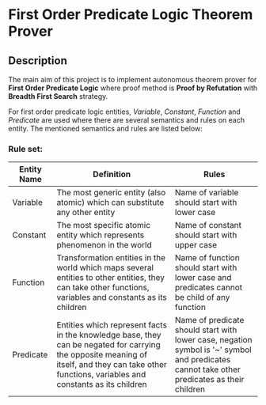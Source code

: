 # First Order Predicate Logic Theorem Prover

## Description
The main aim of this project is to implement autonomous theorem prover for **First Order Predicate Logic** where
proof method is **Proof by Refutation** with **Breadth First Search** strategy.

For first order predicate logic entities, _Variable_, _Constant_, _Function_ and _Predicate_ are used where
there are several semantics and rules on each entity. The mentioned semantics and rules are listed below:

### Rule set: 
Entity Name | Definition | Rules
------------|------------|------
Variable    | The most generic entity (also atomic) which can substitute any other entity | Name of variable should start with lower case 
Constant    | The most specific atomic entity which represents phenomenon in the world | Name of constant should start with upper case 
Function    | Transformation entities in the world which maps several entities to other entities, they can take other functions, variables and constants as its children | Name of function should start with lower case and predicates cannot be child of any function 
Predicate   | Entities which represent facts in the knowledge base, they can be negated for carrying the opposite meaning of itself, and they can take other functions, variables and constants as its children | Name of predicate should start with lower case, negation symbol is '~' symbol and predicates cannot take other predicates as their children

